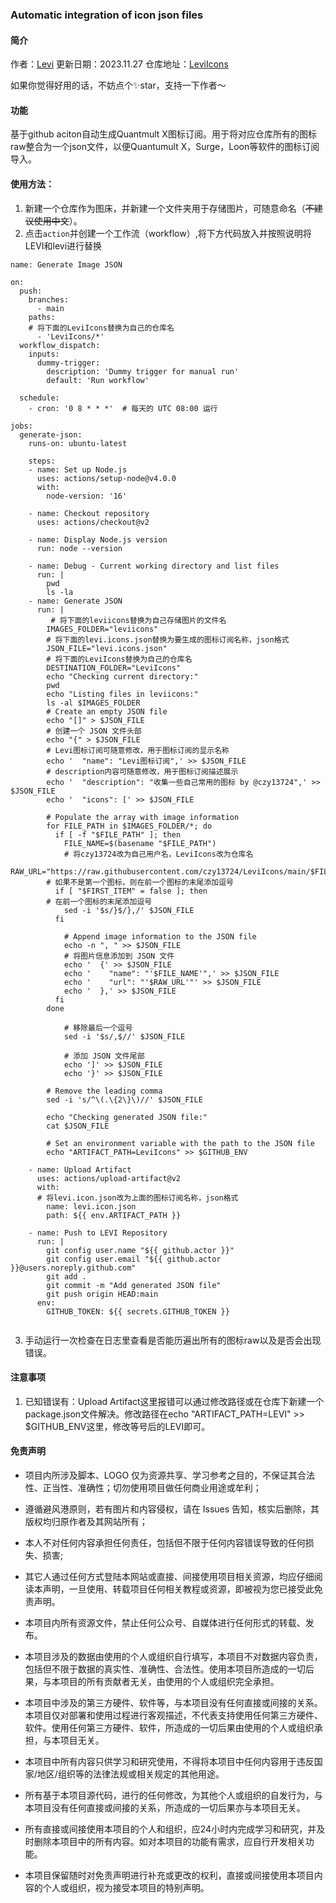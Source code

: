 ### Automatic integration of icon json files

#### 简介
作者：[Levi](https://github.com/czy13724)
更新日期：2023.11.27
仓库地址：[LeviIcons](https://github.com/czy13724/LeviIcons)

如果你觉得好用的话，不妨点个✨star，支持一下作者～
#### 功能
基于github aciton自动生成Quantmult X图标订阅。用于将对应仓库所有的图标raw整合为一个json文件，以便Quantumult X，Surge，Loon等软件的图标订阅导入。
 #### 使用方法：
1. 新建一个仓库作为图床，并新建一个文件夹用于存储图片，可随意命名（~~不建议使用中文~~）。   
2. 点击`action`并创建一个工作流（workflow）,将下方代码放入并按照说明将LEVI和levi进行替换
```shell
name: Generate Image JSON

on:
  push:
    branches:
      - main
    paths:
    # 将下面的LeviIcons替换为自己的仓库名
      - 'LeviIcons/*'
  workflow_dispatch:
    inputs:
      dummy-trigger:
        description: 'Dummy trigger for manual run'
        default: 'Run workflow'

  schedule:
    - cron: '0 8 * * *'  # 每天的 UTC 08:00 运行

jobs:
  generate-json:
    runs-on: ubuntu-latest

    steps:
    - name: Set up Node.js
      uses: actions/setup-node@v4.0.0
      with:
        node-version: '16'

    - name: Checkout repository
      uses: actions/checkout@v2

    - name: Display Node.js version
      run: node --version

    - name: Debug - Current working directory and list files
      run: |
        pwd
        ls -la
    - name: Generate JSON
      run: |
         # 将下面的leviicons替换为自己存储图片的文件名
        IMAGES_FOLDER="leviicons"
        # 将下面的levi.icons.json替换为要生成的图标订阅名称，json格式
        JSON_FILE="levi.icons.json"
        # 将下面的LeviIcons替换为自己的仓库名
        DESTINATION_FOLDER="LeviIcons"
        echo "Checking current directory:"
        pwd
        echo "Listing files in leviicons:"
        ls -al $IMAGES_FOLDER
        # Create an empty JSON file
        echo "[]" > $JSON_FILE
        # 创建一个 JSON 文件头部
        echo "{" > $JSON_FILE
        # Levi图标订阅可随意修改，用于图标订阅的显示名称
        echo '  "name": "Levi图标订阅",' >> $JSON_FILE
        # description内容可随意修改，用于图标订阅描述展示
        echo '  "description": "收集一些自己常用的图标 by @czy13724",' >> $JSON_FILE
        echo '  "icons": [' >> $JSON_FILE
        
        # Populate the array with image information
        for FILE_PATH in $IMAGES_FOLDER/*; do
          if [ -f "$FILE_PATH" ]; then
            FILE_NAME=$(basename "$FILE_PATH")
            # 将czy13724改为自己用户名，LeviIcons改为仓库名
            RAW_URL="https://raw.githubusercontent.com/czy13724/LeviIcons/main/$FILE_PATH"
        # 如果不是第一个图标，则在前一个图标的末尾添加逗号
          if [ "$FIRST_ITEM" = false ]; then
        # 在前一个图标的末尾添加逗号
            sed -i '$s/}$/},/' $JSON_FILE
          fi
    
            # Append image information to the JSON file
            echo -n ", " >> $JSON_FILE
            # 将图片信息添加到 JSON 文件
            echo '  {' >> $JSON_FILE
            echo '    "name": "'$FILE_NAME'",' >> $JSON_FILE
            echo '    "url": "'$RAW_URL'"' >> $JSON_FILE
            echo '  },' >> $JSON_FILE
          fi
        done

            # 移除最后一个逗号
            sed -i '$s/,$//' $JSON_FILE

            # 添加 JSON 文件尾部
            echo ']' >> $JSON_FILE
            echo '}' >> $JSON_FILE
            
        # Remove the leading comma
        sed -i 's/^\(.\{2\}\)//' $JSON_FILE

        echo "Checking generated JSON file:"
        cat $JSON_FILE
      
        # Set an environment variable with the path to the JSON file
        echo "ARTIFACT_PATH=LeviIcons" >> $GITHUB_ENV

    - name: Upload Artifact
      uses: actions/upload-artifact@v2
      with:
      # 将levi.icon.json改为上面的图标订阅名称，json格式
        name: levi.icon.json
        path: ${{ env.ARTIFACT_PATH }}

    - name: Push to LEVI Repository
      run: |
        git config user.name "${{ github.actor }}"
        git config user.email "${{ github.actor }}@users.noreply.github.com"
        git add .
        git commit -m "Add generated JSON file"
        git push origin HEAD:main
      env:
        GITHUB_TOKEN: ${{ secrets.GITHUB_TOKEN }}
    
```
3. 手动运行一次检查在日志里查看是否能历遍出所有的图标raw以及是否会出现错误。

#### 注意事项
1. 已知错误有：Upload Artifact这里报错可以通过修改路径或在仓库下新建一个package.json文件解决。修改路径在echo "ARTIFACT_PATH=LEVI" >> $GITHUB_ENV这里，修改等号后的LEVI即可。

 #### 免责声明
* 项目内所涉及脚本、LOGO 仅为资源共享、学习参考之目的，不保证其合法性、正当性、准确性；切勿使用项目做任何商业用途或牟利；

* 遵循避风港原则，若有图片和内容侵权，请在 Issues 告知，核实后删除，其版权均归原作者及其网站所有；
* 本人不对任何内容承担任何责任，包括但不限于任何内容错误导致的任何损失、损害;
* 其它人通过任何方式登陆本网站或直接、间接使用项目相关资源，均应仔细阅读本声明，一旦使用、转载项目任何相关教程或资源，即被视为您已接受此免责声明。

* 本项目内所有资源文件，禁止任何公众号、自媒体进行任何形式的转载、发布。

* 本项目涉及的数据由使用的个人或组织自行填写，本项目不对数据内容负责，包括但不限于数据的真实性、准确性、合法性。使用本项目所造成的一切后果，与本项目的所有贡献者无关，由使用的个人或组织完全承担。

* 本项目中涉及的第三方硬件、软件等，与本项目没有任何直接或间接的关系。本项目仅对部署和使用过程进行客观描述，不代表支持使用任何第三方硬件、软件。使用任何第三方硬件、软件，所造成的一切后果由使用的个人或组织承担，与本项目无关。

* 本项目中所有内容只供学习和研究使用，不得将本项目中任何内容用于违反国家/地区/组织等的法律法规或相关规定的其他用途。

* 所有基于本项目源代码，进行的任何修改，为其他个人或组织的自发行为，与本项目没有任何直接或间接的关系，所造成的一切后果亦与本项目无关。

* 所有直接或间接使用本项目的个人和组织，应24小时内完成学习和研究，并及时删除本项目中的所有内容。如对本项目的功能有需求，应自行开发相关功能。

* 本项目保留随时对免责声明进行补充或更改的权利，直接或间接使用本项目内容的个人或组织，视为接受本项目的特别声明。
